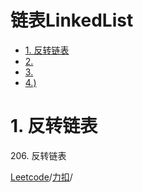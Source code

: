 # 链表LinkedList

<!-- GFM-TOC -->
* [1. 反转链表](#1-反转链表)
* [2. ](#2-有效的括号)
* [3. ](#3-爬楼梯)
* [4.)](#4-)
<!-- GFM-TOC -->

# 1. 反转链表
206\. 反转链表

[Leetcode](https://leetcode.com/problems/reverse-linked-list/)/[力扣](https://leetcode-cn.com/problems/reverse-linked-list/)/